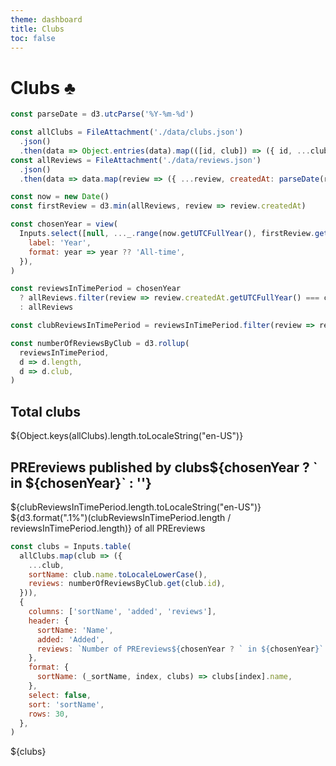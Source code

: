 ```yaml
---
theme: dashboard
title: Clubs
toc: false
---
```


# Clubs ♣️

```js
const parseDate = d3.utcParse('%Y-%m-%d')

const allClubs = FileAttachment('./data/clubs.json')
  .json()
  .then(data => Object.entries(data).map(([id, club]) => ({ id, ...club })))
const allReviews = FileAttachment('./data/reviews.json')
  .json()
  .then(data => data.map(review => ({ ...review, createdAt: parseDate(review.createdAt) })))
```

```js
const now = new Date()
const firstReview = d3.min(allReviews, review => review.createdAt)
```

```js
const chosenYear = view(
  Inputs.select([null, ..._.range(now.getUTCFullYear(), firstReview.getUTCFullYear() - 1)], {
    label: 'Year',
    format: year => year ?? 'All-time',
  }),
)
```

```js
const reviewsInTimePeriod = chosenYear
  ? allReviews.filter(review => review.createdAt.getUTCFullYear() === chosenYear)
  : allReviews

const clubReviewsInTimePeriod = reviewsInTimePeriod.filter(review => review.club)
```

```js
const numberOfReviewsByClub = d3.rollup(
  reviewsInTimePeriod,
  d => d.length,
  d => d.club,
)
```

<div class="grid grid-cols-4">
  <div class="card">
    <h2>Total clubs</h2>
    <span class="big">${Object.keys(allClubs).length.toLocaleString("en-US")}</span>
  </div>

  <div class="card">
    <h2>PREreviews published by clubs${chosenYear ? ` in ${chosenYear}` : ''}</h2>
    <span class="big">${clubReviewsInTimePeriod.length.toLocaleString("en-US")}</span>
    <div>${d3.format(".1%")(clubReviewsInTimePeriod.length / reviewsInTimePeriod.length)} of all PREreviews</div>
  </div>
</div>

```js
const clubs = Inputs.table(
  allClubs.map(club => ({
    ...club,
    sortName: club.name.toLocaleLowerCase(),
    reviews: numberOfReviewsByClub.get(club.id),
  })),
  {
    columns: ['sortName', 'added', 'reviews'],
    header: {
      sortName: 'Name',
      added: 'Added',
      reviews: `Number of PREreviews${chosenYear ? ` in ${chosenYear}` : ''}`,
    },
    format: {
      sortName: (_sortName, index, clubs) => clubs[index].name,
    },
    select: false,
    sort: 'sortName',
    rows: 30,
  },
)
```

<div class="grid grid-cols-1">
  <div class="card">
    ${clubs}
  </div>
</div>
